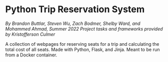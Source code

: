 # Python Trip Reservation System
*By Brandon Buttlar, Steven Wu, Zach Bodmer, Shelby Ward, and Mohammed Ahmad, Summer 2022*
*Project tasks and frameworks provided by Kristofferson Culmer*

A collection of webpages for reserving seats for a trip and calculating the total cost of all seats. Made with Python, Flask, and Jinja.
Meant to be run from a Docker container.
